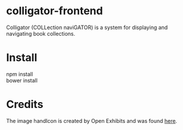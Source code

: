 # colligator-frontend
Colligator (COLLection naviGATOR) is a system for displaying and navigating book collections.

# Install
npm install  
bower install

# Credits
The image handIcon is created by Open Exhibits and was found [here](https://www.flickr.com/photos/openexhibits/5885018620).

